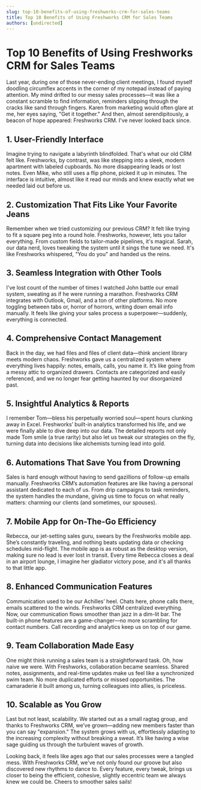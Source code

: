```yaml
---
slug: top-10-benefits-of-using-freshworks-crm-for-sales-teams
title: Top 10 Benefits of Using Freshworks CRM for Sales Teams
authors: [undirected]
---
```



# Top 10 Benefits of Using Freshworks CRM for Sales Teams

Last year, during one of those never-ending client meetings, I found myself doodling circumflex accents in the corner of my notepad instead of paying attention. My mind drifted to our messy sales processes—it was like a constant scramble to find information, reminders slipping through the cracks like sand through fingers. Karen from marketing would often glare at me, her eyes saying, "Get it together." And then, almost serendipitously, a beacon of hope appeared: Freshworks CRM. I've never looked back since.

## 1. User-Friendly Interface

Imagine trying to navigate a labyrinth blindfolded. That's what our old CRM felt like. Freshworks, by contrast, was like stepping into a sleek, modern apartment with labeled cupboards. No more disappearing leads or lost notes. Even Mike, who still uses a flip phone, picked it up in minutes. The interface is intuitive, almost like it read our minds and knew exactly what we needed laid out before us.

## 2. Customization That Fits Like Your Favorite Jeans

Remember when we tried customizing our previous CRM? It felt like trying to fit a square peg into a round hole. Freshworks, however, lets you tailor everything. From custom fields to tailor-made pipelines, it's magical. Sarah, our data nerd, loves tweaking the system until it sings the tune we need. It's like Freshworks whispered, "You do you" and handed us the reins.

## 3. Seamless Integration with Other Tools

I've lost count of the number of times I watched John battle our email system, sweating as if he were running a marathon. Freshworks CRM integrates with Outlook, Gmail, and a ton of other platforms. No more toggling between tabs or, horror of horrors, writing down email info manually. It feels like giving your sales process a superpower—suddenly, everything is connected.

## 4. Comprehensive Contact Management

Back in the day, we had files and files of client data—think ancient library meets modern chaos. Freshworks gave us a centralized system where everything lives happily: notes, emails, calls, you name it. It’s like going from a messy attic to organized drawers. Contacts are categorized and easily referenced, and we no longer fear getting haunted by our disorganized past.

## 5. Insightful Analytics & Reports

I remember Tom—bless his perpetually worried soul—spent hours clunking away in Excel. Freshworks’ built-in analytics transformed his life, and we were finally able to dive deep into our data. The detailed reports not only made Tom smile (a true rarity) but also let us tweak our strategies on the fly, turning data into decisions like alchemists turning lead into gold.

## 6. Automations That Save You from Drowning

Sales is hard enough without having to send gazillions of follow-up emails manually. Freshworks CRM’s automation features are like having a personal assistant dedicated to each of us. From drip campaigns to task reminders, the system handles the mundane, giving us time to focus on what really matters: charming our clients (and sometimes, our spouses).

## 7. Mobile App for On-The-Go Efficiency

Rebecca, our jet-setting sales guru, swears by the Freshworks mobile app. She’s constantly traveling, and nothing beats updating data or checking schedules mid-flight. The mobile app is as robust as the desktop version, making sure no lead is ever lost in transit. Every time Rebecca closes a deal in an airport lounge, I imagine her gladiator victory pose, and it's all thanks to that little app.

## 8. Enhanced Communication Features

Communication used to be our Achilles’ heel. Chats here, phone calls there, emails scattered to the winds. Freshworks CRM centralized everything. Now, our communication flows smoother than jazz in a dim-lit bar. The built-in phone features are a game-changer—no more scrambling for contact numbers. Call recording and analytics keep us on top of our game.

## 9. Team Collaboration Made Easy

One might think running a sales team is a straightforward task. Oh, how naive we were. With Freshworks, collaboration became seamless. Shared notes, assignments, and real-time updates make us feel like a synchronized swim team. No more duplicated efforts or missed opportunities. The camaraderie it built among us, turning colleagues into allies, is priceless.

## 10. Scalable as You Grow

Last but not least, scalability. We started out as a small ragtag group, and thanks to Freshworks CRM, we’ve grown—adding new members faster than you can say "expansion." The system grows with us, effortlessly adapting to the increasing complexity without breaking a sweat. It’s like having a wise sage guiding us through the turbulent waves of growth.

Looking back, it feels like ages ago that our sales processes were a tangled mess. With Freshworks CRM, we've not only found our groove but also discovered new rhythms to dance to. Every feature, every tweak, brings us closer to being the efficient, cohesive, slightly eccentric team we always knew we could be. Cheers to smoother sales sails!

